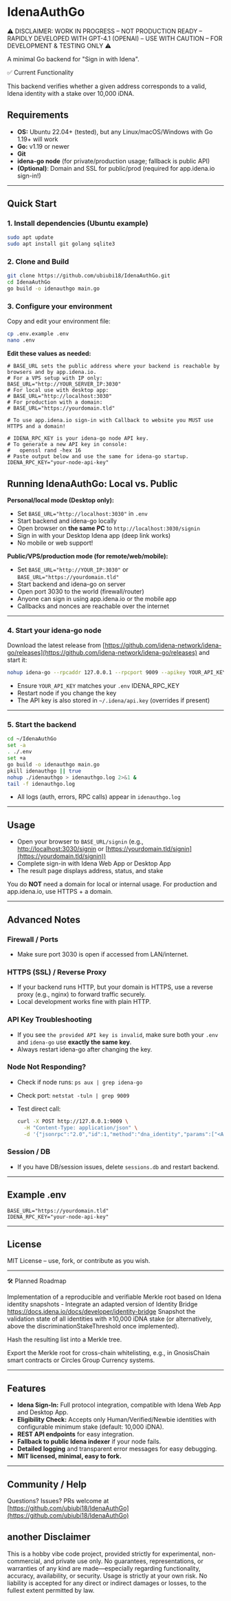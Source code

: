 # IdenaAuthGo

⚠️ DISCLAIMER: WORK IN PROGRESS – NOT PRODUCTION READY – RAPIDLY DEVELOPED WITH GPT-4.1 (OPENAI) – USE WITH CAUTION – FOR DEVELOPMENT & TESTING ONLY ⚠️

A minimal Go backend for "Sign in with Idena".

✅ Current Functionality

This backend verifies whether a given address corresponds to a valid, Idena identity with a stake over 10,000 iDNA. 


## Requirements

* **OS:** Ubuntu 22.04+ (tested), but any Linux/macOS/Windows with Go 1.19+ will work
* **Go:** v1.19 or newer
* **Git**
* **idena-go node** (for private/production usage; fallback is public API)
* **(Optional)**: Domain and SSL for public/prod (required for app.idena.io sign-in!)

---

## Quick Start

### 1. Install dependencies (Ubuntu example)

```bash
sudo apt update
sudo apt install git golang sqlite3
```

### 2. Clone and Build

```bash
git clone https://github.com/ubiubi18/IdenaAuthGo.git
cd IdenaAuthGo
go build -o idenauthgo main.go
```

### 3. Configure your environment

Copy and edit your environment file:

```bash
cp .env.example .env
nano .env
```

**Edit these values as needed:**

```env
# BASE_URL sets the public address where your backend is reachable by browsers and by app.idena.io.
# For a VPS setup with IP only:
BASE_URL="http://YOUR_SERVER_IP:3030"
# For local use with desktop app:
# BASE_URL="http://localhost:3030"
# For production with a domain:
# BASE_URL="https://yourdomain.tld"

# To use app.idena.io sign-in with Callback to website you MUST use HTTPS and a domain!

# IDENA_RPC_KEY is your idena-go node API key.
# To generate a new API key in console:
#   openssl rand -hex 16
# Paste output below and use the same for idena-go startup.
IDENA_RPC_KEY="your-node-api-key"
```
## Running IdenaAuthGo: Local vs. Public

**Personal/local mode (Desktop only):**
- Set `BASE_URL="http://localhost:3030"` in `.env`
- Start backend and idena-go locally
- Open browser on **the same PC** to `http://localhost:3030/signin`
- Sign in with your Desktop Idena app (deep link works)
- No mobile or web support!

**Public/VPS/production mode (for remote/web/mobile):**
- Set `BASE_URL="http://YOUR_IP:3030"` or `BASE_URL="https://yourdomain.tld"`
- Start backend and idena-go on server
- Open port 3030 to the world (firewall/router)
- Anyone can sign in using app.idena.io or the mobile app
- Callbacks and nonces are reachable over the internet

---

### 4. Start your idena-go node

Download the latest release from [https://github.com/idena-network/idena-go/releases](https://github.com/idena-network/idena-go/releases) and start it:

```bash
nohup idena-go --rpcaddr 127.0.0.1 --rpcport 9009 --apikey YOUR_API_KEY --datadir ~/.idena > idena-node.log 2>&1 &
```

* Ensure `YOUR_API_KEY` matches your `.env` IDENA\_RPC\_KEY
* Restart node if you change the key
* The API key is also stored in `~/.idena/api.key` (overrides if present)

---

### 5. Start the backend

```bash
cd ~/IdenaAuthGo
set -a
. ./.env
set +a
go build -o idenauthgo main.go
pkill idenauthgo || true
nohup ./idenauthgo > idenauthgo.log 2>&1 &
tail -f idenauthgo.log
```

* All logs (auth, errors, RPC calls) appear in `idenauthgo.log`

---

## Usage

* Open your browser to `BASE_URL/signin` (e.g., [http://localhost:3030/signin](http://localhost:3030/signin) or [https://yourdomain.tld/signin](https://yourdomain.tld/signin))
* Complete sign-in with Idena Web App or Desktop App
* The result page displays address, status, and stake

You do **NOT** need a domain for local or internal usage. For production and app.idena.io, use HTTPS + a domain.

---

## Advanced Notes

### Firewall / Ports

* Make sure port 3030 is open if accessed from LAN/internet.

### HTTPS (SSL) / Reverse Proxy

* If your backend runs HTTP, but your domain is HTTPS, use a reverse proxy (e.g., nginx) to forward traffic securely.
* Local development works fine with plain HTTP.

### API Key Troubleshooting

* If you see `the provided API key is invalid`, make sure both your `.env` and `idena-go` use **exactly the same key**.
* Always restart idena-go after changing the key.

### Node Not Responding?

* Check if node runs: `ps aux | grep idena-go`
* Check port: `netstat -tuln | grep 9009`
* Test direct call:

  ```bash
  curl -X POST http://127.0.0.1:9009 \
    -H "Content-Type: application/json" \
    -d '{"jsonrpc":"2.0","id":1,"method":"dna_identity","params":["<ADDRESS>"],"key":"<API_KEY>"}'
  ```

### Session / DB

* If you have DB/session issues, delete `sessions.db` and restart backend.

---

## Example .env

```env
BASE_URL="https://yourdomain.tld"
IDENA_RPC_KEY="your-node-api-key"
```
---

## License

MIT License – use, fork, or contribute as you wish.

---
🛠️ Planned Roadmap

Implementation of a reproducible and verifiable Merkle root based on Idena identity snapshots - Integrate an adapted version of Identity Bridge 
https://docs.idena.io/docs/developer/identity-bridge
Snapshot the validation state of all identities with ≥10,000 iDNA stake (or alternatively, above the discriminationStakeThreshold once implemented).

Hash the resulting list into a Merkle tree.

Export the Merkle root for cross-chain whitelisting, e.g., in GnosisChain smart contracts or Circles Group Currency systems.

---

## Features

* **Idena Sign-In:** Full protocol integration, compatible with Idena Web App and Desktop App.
* **Eligibility Check:** Accepts only Human/Verified/Newbie identities with configurable minimum stake (default: 10,000 iDNA).
* **REST API endpoints** for easy integration.
* **Fallback to public Idena indexer** if your node fails.
* **Detailed logging** and transparent error messages for easy debugging.
* **MIT licensed, minimal, easy to fork.**

---

## Community / Help

Questions? Issues? PRs welcome at [https://github.com/ubiubi18/IdenaAuthGo](https://github.com/ubiubi18/IdenaAuthGo)

## another Disclaimer
This is a hobby vibe code project, provided strictly for experimental, non-commercial, and private use only. No guarantees, representations, or warranties of any kind are made—especially regarding functionality, accuracy, availability, or security. Usage is strictly at your own risk. No liability is accepted for any direct or indirect damages or losses, to the fullest extent permitted by law.
